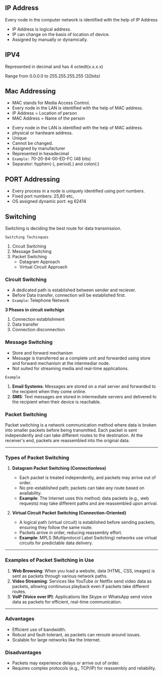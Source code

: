 ## IP Address

Every node in the computer network is identified with the help of IP Address

- IP Address is logical address.
- IP can change on the basis of location of device.
- Assigned by manually or dynamically.

## IPV4

Represented in decimal and has 4 octedt(x.x.x.x)

Range from 0.0.0.0 to 255.255.255.255 (32bits)

## Mac Addressing

- MAC stands for Media Access Control.
- Every node in the LAN is identified with the help of MAC address.
- IP Address = Location of person
- MAC Address = Name of the person

* Every node in the LAN is identified with the help of MAC address.
* physical or hardware address.
* Unique
* Cannot be changed.
* Assigned by manufacturer
* Represented in hexadecimal
* `Example:` 70-20-84-00-ED-FC (48 bits)
* Separator: hyphen(-), period(.) and colon(:)

## PORT Addressing

- Every process in a node is uniquely identified using port numbers.
- Fixed port numbers: 25,80 etc,
- OS assigned dynamic port: eg 62414

## Switching

Switching is deciding the best route for data transmission.

`Switching Techinques`

1. Circuit Switching
2. Message Switching
3. Packet Switching
   - Datagram Approach
   - Virtual Circuit Approach

### Circuit Switching

- A dedicated path is established between sender and reciever.
- Before Data transfer, connection will be established first.
- `Example`: Telephone Network

**3 Phases in circuit switchign**

1. Connection establishment
2. Data transfer
3. Connection disconnection

### Message Switching

- Store and forward mechanism
- Message is transferred as a complete unit and forwarded using store and forward mechanism at the intermediar node.
- Not suited for streaming media and real-time applications.

`Example`

1. **Email Systems**: Messages are stored on a mail server and forwarded to the recipient when they come online.
2. **SMS**: Text messages are stored in intermediate servers and delivered to the recipient when their device is reachable.

### Packet Switching

Packet switching is a network communication method where data is broken into smaller packets before being transmitted. Each packet is sent independently and can take different routes to the destination. At the receiver's end, packets are reassembled into the original data.

---

### **Types of Packet Switching**

1. **Datagram Packet Switching (Connectionless)**

   - Each packet is treated independently, and packets may arrive out of order.
   - No pre-established path; packets can take any route based on availability.
   - **Example**: The Internet uses this method; data packets (e.g., web requests) may take different paths and are reassembled upon arrival.

2. **Virtual Circuit Packet Switching (Connection-Oriented)**
   - A logical path (virtual circuit) is established before sending packets, ensuring they follow the same route.
   - Packets arrive in order, reducing reassembly effort.
   - **Example**: MPLS (Multiprotocol Label Switching) networks use virtual circuits for predictable data delivery.

---

### **Examples of Packet Switching in Use**

1. **Web Browsing**: When you load a website, data (HTML, CSS, images) is sent as packets through various network paths.
2. **Video Streaming**: Services like YouTube or Netflix send video data as packets, allowing continuous playback even if packets take different routes.
3. **VoIP (Voice over IP)**: Applications like Skype or WhatsApp send voice data as packets for efficient, real-time communication.

---

### **Advantages**

- Efficient use of bandwidth.
- Robust and fault-tolerant, as packets can reroute around issues.
- Scalable for large networks like the Internet.

### **Disadvantages**

- Packets may experience delays or arrive out of order.
- Requires complex protocols (e.g., TCP/IP) for reassembly and reliability.
